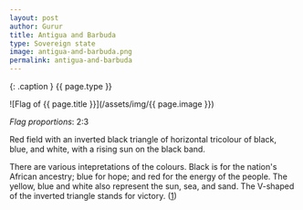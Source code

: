 ```yaml
---
layout: post
author: Gurur
title: Antigua and Barbuda
type: Sovereign state
image: antigua-and-barbuda.png
permalink: antigua-and-barbuda
---
```

{: .caption }
{{ page.type }}

![Flag of {{ page.title }}](/assets/img/{{ page.image }})

*Flag proportions*: 2:3

Red field with an inverted black triangle of horizontal tricolour of black, blue, and white, with a rising sun on the black band.

There are various intepretations of the colours. Black is for the nation's African ancestry; blue for hope; and red for the energy of the people. The yellow, blue and white also represent the sun, sea, and sand. The V-shaped of the inverted triangle stands for victory. (<span class="source-link">[1](https://en.wikipedia.org/wiki/Flag_of_Antigua_and_Barbuda))

